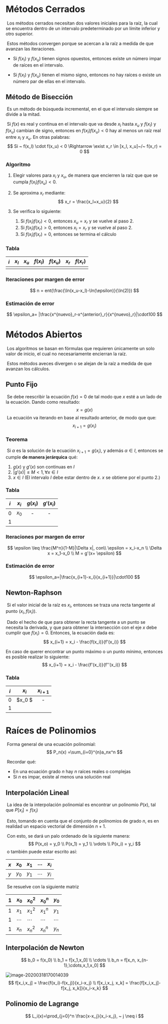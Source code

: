 # Métodos Cerrados

​	Los métodos cerrados necesitan dos valores iniciales para la raíz, la cual se encuentra dentro de un intervalo predeterminado por un límite inferior y otro superior.

​	Estos métodos convergen porque se acercan a la raíz a medida de que avanzan las iteraciones.

* Si $f(x_l)$ y $f(x_u)$ tienen signos opuestos, entonces existe un número impar de raíces en el intervalo.

* Si $f(x_l)$ y $f(x_u)$ tienen el mismo signo, entonces no hay raíces o existe un número par de ellas en el intervalo.

## Método de Bisección

​	Es un método de búsqueda incremental, en el que el intervalo siempre se divide a la mitad.

​	Si $f(x)$ es real y continua en el intervalo que va desde $x_l$ hasta $x_u$ y $f(x_l)$ y $f(x_u)$ cambian de signo, entonces en $f(x_l)f(x_u)<0$ hay al menos un raíz real entre $x_l$ y $x_u$. En otras palabras:
$$
Si ~ f(x_l) \cdot f(x_u) < 0 \Rightarrow \exist x_r \in [x_l, x_u]~/~ f(x_r) = 0
$$

### Algoritmo

1. Elegir valores para $x_l$ y $x_u$, de manera que encierren la raíz que que se cumpla $f(x_l)f(x_u)<0$.

2. Se aproxima $x_r$ mediante:
   $$
   x_r = \frac{x_l+x_u}{2}
   $$

3. Se verifica lo siguiente:

   1. Si $f(x_l)f(x_r)<0$, entonces $x_u = x_r$ y se vuelve al paso 2.
   2. Si $f(x_l)f(x_r)>0$, entonces $x_l = x_r$ y se vuelve al paso 2.
   3. Si $f(x_l)f(x_r)=0$, entonces se termina el cálculo

### Tabla

| $i$  | $x_l$ | $x_u$ | $f(x_l)$ | $f(x_u)$ | $x_r$ | $f(x_r)$ |
| :--: | :---: | :---: | :------: | :------: | :---: | :------: |
|      |       |       |          |          |       |          |

### Iteraciones por margen de error

$$
n = ent(\frac{\ln(x_u-x_l)-\ln(\epsilon)}{\ln(2)})
$$

### Estimación de error

$$
\epsilon_a= |\frac{x^{nuevo}_r-x^{anterior}_r}{x^{nuevo}_r}|\cdot100
$$

# Métodos Abiertos

​	Los algoritmos se basan en fórmulas que requieren únicamente un solo valor de inicio, el cual no necesariamente encierran la raíz.

​	Estos métodos aveces divergen o se alejan de la raíz a medida de que avanzan los cálculos.

## Punto Fijo

​	Se debe reescribir la ecuación $f(x)=0$ de tal modo que $x$ esté a un lado de la ecuación. Dando como resultado:
$$
x = g(x)
$$
​	La ecuación va iterando en base al resultado anterior, de modo que que:
$$
x_{i+1}=g(x_i)
$$

### Teorema 

​	Si $\alpha$ es la solución de la ecuación $x_{i+1} = g(x_i)$, y además $\alpha \in I$, entonces se cumple __de manera jerárquica__ qué:

1. $g(x)$ y $g'(x)$ son continuas en $I$
2. $|g'(x)| \leq M < 1, \forall x \in I$
3. $x \in I$ (El intervalo $I$ debe estar dentro de $x$. $x$ se obtiene por el punto 2.)

### Tabla

| $i$  | $x_i$ | $g(x_i)$ | $g'(x_i)$ |
| :--: | :---: | :------: | :-------: |
|  0   | $x_0$ |    -     |     -     |
|  1   |       |          |           |

### Iteraciones por margen de error

$$
\epsilon \leq \frac{M^n}{1-M}|\Delta x|, con\\
\epsilon = x_i-x_n \\
\Delta x = x_1-x_0 \\
M = g'(x+ \epsilon)
$$

### Estimación de error

$$
\epsilon_a=|\frac{x_{i+1}-x_i}{x_{i+1}}|\cdot100
$$

## Newton-Raphson

​	Si el valor inicial de la raíz es $x_i$, entonces se traza una recta tangente al punto $(x_i, f(x_i))$.

​	Dado el hecho de que para obtener la recta tangente a un punto se necesita la derivada, y que para obtener la intersección con el eje $x$ debe cumplir que $f(x_i)=0$. Entonces, la ecuación dada es:
$$
x_{i+1} = x_i - \frac{f(x_i)}{f'(x_i)}
$$

En caso de querer encontrar un punto máximo o un punto mínimo, entonces es posible realizar lo siguiente:
$$
x_{i+1} = x_i - \frac{f'(x_i)}{f''(x_i)}
$$

### Tabla

| $i$  | $x_i$  | $x_{i+1}$ |
| :--: | :----: | :-------: |
|  0   | $x_0 $ |     -     |
|  1   |        |           |

# Raíces de Polinomios

​	Forma general de una ecuación polinomial:
$$
P_n(x) =\sum_{i=0}^{n}a_nx^n
$$

​	Recordar qué:

* En una ecuación grado $n$ hay $n$ raíces reales o complejas
* Si $n$ es impar, existe al menos una solución real

## Interpolación Lineal

​	La idea de la interpolación polinomial es encontrar un polinomio $P(x)$, tal que $P[x_i] = f(x_i)$

​	Esto, tomando en cuenta que el conjunto de polinomios de grado $n$, es en realidad un espacio vectorial de dimensión $n+1$.

​	Con esto, se dará un palo ordenado de la siguiente manera:
$$
P(x_o) = y_0
\\
P(x_1) = y_1
\\
\vdots
\\
P(x_i) = y_i
$$
​	o también puede estar escrito así:

| $x$  | $x_0$ | $x_1$ | $\cdots$ | $x_i$ |
| ---- | ----- | ----- | -------- | ----- |
| $y$  | $y_0$ | $y_1$ | $\cdots$ | $y_i$  |

​	Se resuelve con la siguiente matriz

| 1    | $x_0$    | $x^2_0$  | $x^n_0$  | $y_0$    |
| ---- | -------- | -------- | -------- | -------- |
| 1    | $x_1$    | $x^2_1$  | $x^n_1$  | $y_1$    |
| 1    | $\cdots$ | $\cdots$ | $\cdots$ | $\cdots$ |
| 1    | $x_n$    | $x^2_n$  | $x^n_n$  | $y_n$    |

## Interpolación de Newton

$$
b_0 = f(x_0)
\\
b_1 = f[x_1,x_0]
\\
\cdots
\\
b_n = f[x_n, x_{n-1},\cdots,x_1,x_0]
$$

![image-20200318170014039](/home/esteban/.config/Typora/typora-user-images/image-20200318170014039.png)
$$
f[x_i,x_j] = \frac{f(x_i)-f(x_j)}{x_i-x_j}
\\
f[x_i,x_j, x_k] = \frac{f[x_i,x_j]-f[x_j, x_k]}{x_i-x_k}
$$

## Polinomio de Lagrange

$$
L_i(x)=\prod_{j=0}^n \frac{x-x_j}{x_i-x_j}, ~ j \neq i
$$